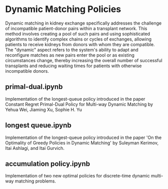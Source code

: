﻿# Dynamic Matching Policies

Dynamic matching in kidney exchange specifically addresses the challenge of incompatible patient-donor pairs within a transplant network. This method involves creating a pool of such pairs and using sophisticated algorithms to identify complex chains or cycles of exchanges, allowing patients to receive kidneys from donors with whom they are compatible. The "dynamic" aspect refers to the system's ability to adapt and reconfigure matches as new pairs enter the pool or as existing circumstances change, thereby increasing the overall number of successful transplants and reducing waiting times for patients with otherwise incompatible donors.

## primal-dual.ipynb
Implementation of the longest-queue policy introduced in the paper Constant Regret Primal-Dual Policy for Multi-way Dynamic Matching by Yehua Wei, Jiaming Xu, Sophie H. Yu

## longest queue.ipynb
Implementation of the longest-queue policy introduced in the paper 'On the Optimality of Greedy Policies in Dynamic Matching' by Suleyman Kerimov, Itai Ashlagi, and Itai Gurvich.

## accumulation policy.ipynb
Implementation of two new optimal policies for discrete-time dynamic multi-way matching problems.
